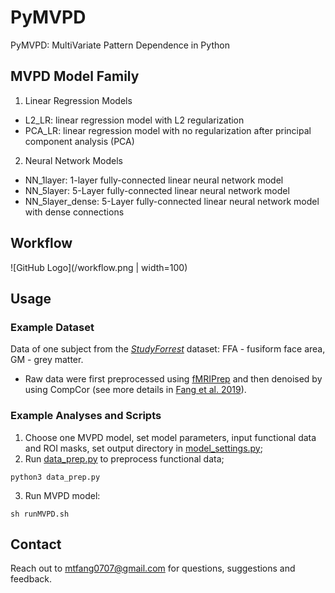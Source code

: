 # PyMVPD

PyMVPD: MultiVariate Pattern Dependence in Python

## MVPD Model Family
1. Linear Regression Models
* L2_LR: linear regression model with L2 regularization
* PCA_LR: linear regression model with no regularization after principal component analysis (PCA)

2. Neural Network Models
* NN_1layer: 1-layer fully-connected linear neural network model
* NN_5layer: 5-Layer fully-connected linear neural network model
* NN_5layer_dense: 5-Layer fully-connected linear neural network model with dense connections

## Workflow
![GitHub Logo](/workflow.png | width=100)

## Usage
### Example Dataset
Data of one subject from the [_StudyForrest_](http://studyforrest.org) dataset: FFA - fusiform face area, GM - grey matter.

* Raw data were first preprocessed using [fMRIPrep](https://fmriprep.readthedocs.io/en/latest/index.html) and then denoised by using CompCor (see more details in [Fang et al. 2019](https://doi.org/10.31234/osf.io/qbx4m)).

### Example Analyses and Scripts
1. Choose one MVPD model, set model parameters, input functional data and ROI masks, set output directory in [model_settings.py](mvpd/model_settings.py);
2. Run [data_prep.py](mvpd/data_prep.py) to preprocess functional data;
```
python3 data_prep.py
```
3. Run MVPD model: 
```
sh runMVPD.sh
```

## Contact
Reach out to mtfang0707@gmail.com for questions, suggestions and feedback.
